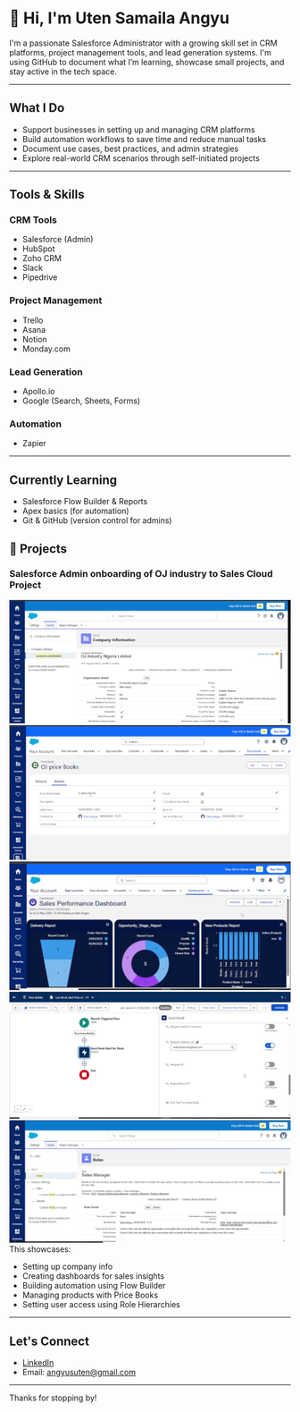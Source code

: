 # 👋 Hi, I'm Uten Samaila Angyu

I'm a passionate Salesforce Administrator with a growing skill set in CRM platforms, project management tools, and lead generation systems. I'm using GitHub to document what I’m learning, showcase small projects, and stay active in the tech space.

---

## What I Do
- Support businesses in setting up and managing CRM platforms
- Build automation workflows to save time and reduce manual tasks
- Document use cases, best practices, and admin strategies
- Explore real-world CRM scenarios through self-initiated projects

---

## Tools & Skills

### CRM Tools
- Salesforce (Admin)
- HubSpot
- Zoho CRM
- Slack
- Pipedrive

### Project Management
- Trello
- Asana
- Notion
- Monday.com

### Lead Generation
- Apollo.io
- Google (Search, Sheets, Forms)

### Automation
- Zapier

---

## Currently Learning
- Salesforce Flow Builder & Reports
- Apex basics (for automation)
- Git & GitHub (version control for admins)

## 📸 Projects
### Salesforce Admin onboarding of OJ industry to Sales Cloud Project

![Company Info Screenshot](https://github.com/utensam/Uten/blob/main/Salesforce-Project-Company-Information.png)
![Company Price Book Screenshot](https://github.com/utensam/Uten/blob/main/Salesforce-Project-Price%20B.png)
![Company Dashboards Screenshot](https://github.com/utensam/Uten/blob/main/Salesforce-project-Darshb.png)
![Company Flow Screenshot](https://github.com/utensam/Uten/blob/main/Salesforce-Project-Flowb.png)
![Company Roles Screenshot](https://github.com/utensam/Uten/blob/main/Salesforce-Project-Roles.png)
This showcases:
- Setting up company info
- Creating dashboards for sales insights
- Building automation using Flow Builder
- Managing products with Price Books
- Setting user access using Role Hierarchies
---

## Let's Connect
- [LinkedIn](https://www.linkedin.com/in/your-link-here)
- Email: angyusuten@gmail.com

---

Thanks for stopping by!

